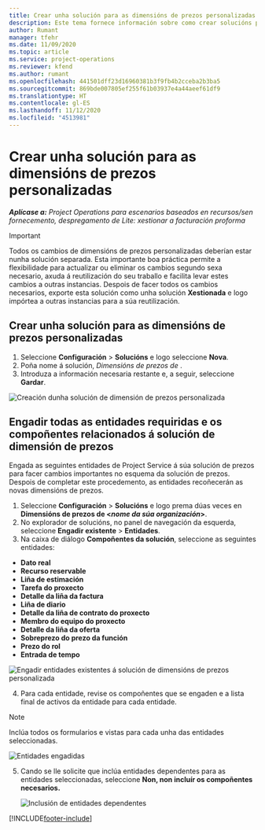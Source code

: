 ```yaml
---
title: Crear unha solución para as dimensións de prezos personalizadas
description: Este tema fornece información sobre como crear solucións para dimensións de prezos personalizadas.
author: Rumant
manager: tfehr
ms.date: 11/09/2020
ms.topic: article
ms.service: project-operations
ms.reviewer: kfend
ms.author: rumant
ms.openlocfilehash: 441501dff23d16960381b3f9fb4b2cceba2b3ba5
ms.sourcegitcommit: 869bde007805ef255f61b03937e4a44aeef61df9
ms.translationtype: HT
ms.contentlocale: gl-ES
ms.lasthandoff: 11/12/2020
ms.locfileid: "4513981"
---
```

# <a name="create-a-solution-for-custom-pricing-dimensions"></a>Crear unha solución para as dimensións de prezos personalizadas

 _**Aplícase a:** Project Operations para escenarios baseados en recursos/sen fornecemento, despregamento de Lite: xestionar a facturación proforma_ 

>[!IMPORTANT]
>Todos os cambios de dimensións de prezos personalizadas deberían estar nunha solución separada. Esta importante boa práctica permite a flexibilidade para actualizar ou eliminar os cambios segundo sexa necesario, axuda á reutilización do seu traballo e facilita levar estes cambios a outras instancias. Despois de facer todos os cambios necesarios, exporte esta solución como unha solución **Xestionada** e logo impórtea a outras instancias para a súa reutilización.

## <a name="create-a-solution-for-custom-pricing-dimensions"></a>Crear unha solución para as dimensións de prezos personalizadas

1.  Seleccione **Configuración** > **Solucións** e logo seleccione **Nova**.
2.  Poña nome á solución, *Dimensións de prezos de <your organization name>*.
3. Introduza a información necesaria restante e, a seguir, seleccione **Gardar**.

  ![Creación dunha solución de dimensión de prezos personalizada](./media/Creation-of-custom-pricing-dimension-solution.png)
 
## <a name="add-all-required-entities-and-related-components-to-the-pricing-dimension-solution"></a>Engadir todas as entidades requiridas e os compoñentes relacionados á solución de dimensión de prezos

Engada as seguintes entidades de Project Service á súa solución de prezos para facer cambios importantes no esquema da solución de prezos. Despois de completar este procedemento, as entidades recoñecerán as novas dimensións de prezos.

1.  Seleccione **Configuración** > **Solucións** e logo prema dúas veces en **Dimensións de prezos de <*nome da súa organización*>**.
2.  No explorador de solucións, no panel de navegación da esquerda, seleccione **Engadir existente** > **Entidades**.
3.  Na caixa de diálogo **Compoñentes da solución**, seleccione as seguintes entidades:
 
   - **Dato real**
   - **Recurso reservable**
   - **Liña de estimación**
   - **Tarefa do proxecto**
   - **Detalle da liña da factura**
   - **Liña de diario**
   - **Detalle da liña de contrato do proxecto**
   - **Membro do equipo do proxecto**
   - **Detalle da liña da oferta**
   - **Sobreprezo do prezo da función**
   - **Prezo do rol**
   - **Entrada de tempo**
 
   ![Engadir entidades existentes á solución de dimensións de prezos personalizada](./media/Existing-entities-to-PD-solution.png)
 
 4. Para cada entidade, revise os compoñentes que se engaden e a lista final de activos da entidade para cada entidade. 

   >[!NOTE]
   > Inclúa todos os formularios e vistas para cada unha das entidades seleccionadas.

  ![Entidades engadidas](./media/solution-component-selection.png)


5.  Cando se lle solicite que inclúa entidades dependentes para as entidades seleccionadas, seleccione **Non, non incluír os compoñentes necesarios.**

    ![Inclusión de entidades dependentes](./media/Do-not-include-required.png)


[!INCLUDE[footer-include](../includes/footer-banner.md)]